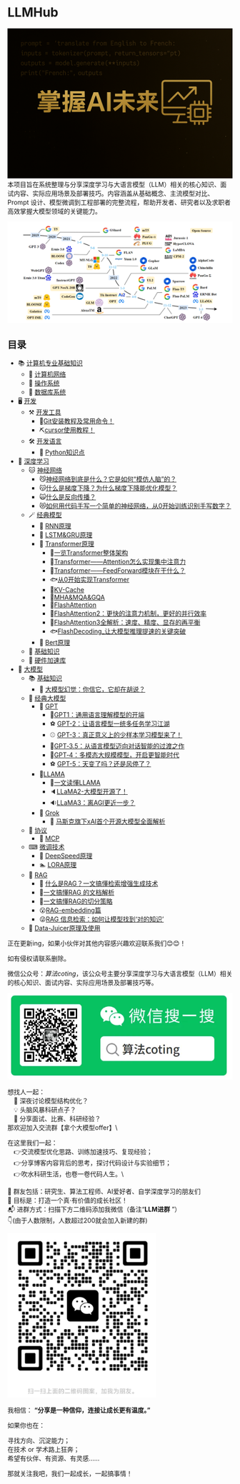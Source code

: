 <!--
 * @Author: zhangting
 * @Date: 2025-05-22 11:37:41
 * @LastEditors: Do not edit
 * @LastEditTime: 2025-07-08 18:22:23
 * @FilePath: /zhangting/LLMHub/README.md
-->
# LLMHub
![image](./img/LLMHub.png)
本项目旨在系统整理与分享深度学习与大语言模型（LLM）相关的核心知识、面试内容、实际应用场景及部署技巧。内容涵盖从基础概念、主流模型对比、Prompt 设计、模型微调到工程部署的完整流程，帮助开发者、研究者以及求职者高效掌握大模型领域的关键能力。

![image](./img/development_of_llm.png)

## 目录
- 📚 [计算机专业基础知识](./计算机专业基础知识/)
    - 📗 [计算机网络](./计算机专业基础知识/计算机网络.md)
    - 📘 [操作系统](./计算机专业基础知识/操作系统.md)
    - 📙 [数据库系统](./计算机专业基础知识/数据库系统.md)
- 🖥️ [开发](./开发/)
    - ⚒️ [开发工具](./开发/开发工具/)
        - 🔨[Git安装教程及常用命令！](./开发/开发工具/Git安装教程及常用命令！.md)
        - ⛏️[cursor使用教程！](./开发/开发工具/cursor使用教程！.md)
    - 🛠️ [开发语言](./开发/开发工具/)
        - 🐍 [Python知识点](./开发/Python知识点.md)
- 🐫 [深度学习](./deep-learning/)
    - 🐱 [神经网络](./deep-learning/神经网络/)
        - 😼[神经网络到底是什么？它是如何“模仿人脑”的？](./deep-learning/神经网络/什么是神经网络.md)
        - 😽[什么是梯度下降？为什么梯度下降能优化模型？](./deep-learning/神经网络/什么是梯度下降？为什么梯度下降能优化模型？.md)
        - 🙀[什么是反向传播？](./deep-learning/神经网络/什么是反向传播？.md)
        - 😻[如何用代码手写一个简单的神经网络，从0开始训练识别手写数字？](./deep-learning/神经网络/从0开始训练识别手写数字.md)
    - 🪄 [经典模型](./deep-learning/经典模型/)
        - 🐎 [RNN原理](./deep-learning/经典模型/RNN.md)
        - 🐏 [LSTM&GRU原理](./deep-learning/经典模型/LSTM&GRU.md)
        - 🎣 [Transformer原理](./deep-learning/经典模型/Transformer.md)
            - 🐳[一览Transformer整体架构](./deep-learning/经典模型/transformer/一览Transformer整体架构.md)
            - 🐋[Transformer——Attention怎么实现集中注意力](./deep-learning/经典模型/transformer/Transformer——Attention怎么实现集中注意力.md)
            - 🐬[Transformer——FeedForward模块在干什么？](./deep-learning/经典模型/transformer/Transformer——FeedForward模块在干什么？.md)
            - 🐟[从0开始实现Transformer](./deep-learning/经典模型/transformer/从0开始实现Transformer.md)
            - 🐳[KV-Cache](./deep-learning/经典模型/transformer/KV-Cache.md)
            - 🐠[MHA&MQA&GQA](./deep-learning/经典模型/transformer/MHA&MQA&GQA.md)
            - 🐡[FlashAttention](./deep-learning/经典模型/transformer/FlashAttention.md)
            - 🦈[FlashAttention2：更快的注意力机制，更好的并行效率](./deep-learning/经典模型/transformer/FlashAttention2：更快的注意力机制，更好的并行效率.md)
            - 🐙[FlashAttention3全解析：速度、精度、显存的再平衡](./deep-learning/经典模型/transformer/FlashAttention3%20全解析：速度、精度、显存的再平衡.md)
            - 🐟[FlashDecoding_让大模型推理提速的关键突破](./deep-learning/经典模型/transformer/FlashDecoding_让大模型推理提速的关键突破.md)
        - 🦋 [Bert原理](./deep-learning/经典模型/Bert.md)
    - 🐹 [基础知识](./deep-learning/基础知识.md)
    - 💽 [硬件加速库](./deep-learning/加速计算支持层（硬件加速库）.md)
- 🦜 [大模型](./大模型)
    - 📚 [基础知识](./大模型/基础知识.md)
        - 📕 [大模型幻觉：你信它，它却在胡说？](./大模型/大模型幻觉：你信它，它却在胡说？.md)
    - 🔔 [经典大模型](./大模型/经典大模型/)
        - 🏀 [GPT](./大模型/经典大模型/GPT/)
            - 🎱[GPT1：通用语言理解模型的开端](./大模型/经典大模型/GPT/GPT1：通用语言理解模型的开端.md)
            - ⚽ [GPT-2：让语言模型一统多任务学习江湖](./大模型/经典大模型/GPT/GPT-2：让语言模型一统多任务学习江湖.md)
            - ⚾ [GPT-3：真正意义上的少样本学习模型来了！](./大模型/经典大模型/GPT/GPT-3：真正意义上的少样本学习模型来了！.md)
            - 🥎[GPT‑3.5：从语言模型迈向对话智能的过渡之作](./大模型/经典大模型/GPT/GPT‑3.5：从语言模型迈向对话智能的过渡之作.md)
            - 🏐[GPT‑4：多模态大规模模型，开启更智能时代](./大模型/经典大模型/GPT/GPT‑4：多模态大规模模型，开启更智能时代.md)
            - ⚽ [GPT-5：天变了吗？还是风停了？](./大模型/经典大模型/GPT/GPT-5：天变了吗？还是风停了？.md)
        - 📣[LLAMA](./大模型/经典大模型/LLAMA/)
            - 📢[一文读懂LLAMA](./大模型/经典大模型/LLAMA/一文读懂LLAMA.md)
            - 🔈[LLaMA2-大模型开源了！](./大模型/经典大模型/LLAMA/LLaMA2-大模型开源了！.md)
            - 🔉[LLaMA3：离AGI更近一步？](./大模型/经典大模型/LLAMA/LLaMA%203：离%20AGI%20更近一步？.md)
        - 📠 [Grok](./大模型/经典大模型/Grok/)
            - 📱 [马斯克旗下xAI首个开源大模型全面解析](./大模型/经典大模型/Grok/Grok-1：马斯克旗下%20xAI%20首个开源大模型全面解析.md)
    - 📄 [协议](./协议/)
        - 📄 [MCP](./协议/大模型背后的协议与接口设计（一）-%20%20MCP.md)
    - ⌨ [微调技术](./大模型/微调技术/)
        - 🏃‍ [DeepSpeed原理](./大模型/微调技术/DeepSpeed.md)
        - 🏊‍ [LORA原理](./大模型/微调技术/LORA.md)
    - 🧐 [RAG](./RAG/doc/)
        - 🦋 [什么是RAG？一文搞懂检索增强生成技术](./大模型/RAG/doc/什么是RAG？一文搞懂检索增强生成技术.md)
        - 🤗[一文搞懂RAG 的文档解析](./大模型/RAG/doc/一文搞懂RAG%20的文档解析.md)
        - 🙂[一文搞懂RAG的切分策略](./大模型/RAG/doc/一文搞懂RAG的切分策略.md)
        - 😮[RAG-embedding篇](./大模型/RAG/doc/RAG-embedding篇.md)
        - 😜[RAG 信息检索：如何让模型找到‘对的知识’](./大模型/RAG/doc/RAG%20信息检索：如何让模型找到‘对的知识’.md)
    - 📑 [Data-Juicer原理及使用](./大模型/Data-Juicer.md)


正在更新ing，如果小伙伴对其他内容感兴趣欢迎联系我们😊😊！


如有侵权请联系删除。

微信公众号：*算法coting*，该公众号主要分享深度学习与大语言模型（LLM）相关的核心知识、面试内容、实际应用场景及部署技巧等。


![image](./img/微信公众号.png)


想找人一起：\
&emsp;🤔 深夜讨论模型结构优化？\
&emsp;💡 头脑风暴科研点子？\
&emsp;🧪 分享面试、比赛、科研经验？\
那欢迎加入交流群【拿个大模型offer】\



在这里我们一起：\
&emsp;👉交流模型优化思路、训练加速技巧、复现经验；\
&emsp;👉分享博客内容背后的思考，探讨代码设计与实验细节；\
&emsp;👉吹水科研生活，也卷一卷代码人生。\



📌 群友包括：研究生、算法工程师、AI爱好者、自学深度学习的朋友们\
🎯 目标是：打造一个真·有价值的成长社区！\
📬 进群方式：扫描下方二维码添加我微信（备注“**LLM进群** ”）\
👇(由于人数限制，人数超过200就会加入新建的群)<br>

![image](./img/微信二维码.png)

我相信： **“分享是一种信仰，连接让成长更有温度。”** 

如果你也在：<br>

寻找方向、沉淀能力；<br>
在技术 or 学术路上狂奔；<br>
希望有伙伴、有资源、有灵感……<br>

那就关注我吧，我们一起成长，一起搞事情！ 

